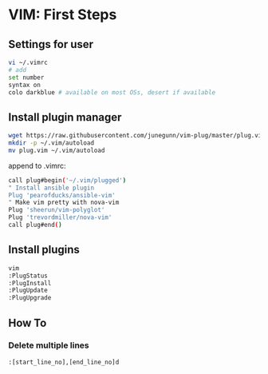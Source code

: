 # VIM: First Steps
## Settings for user
```bash
vi ~/.vimrc
# add
set number
syntax on
colo darkblue # available on most OSs, desert if available
```
## Install plugin manager
```bash
wget https://raw.githubusercontent.com/junegunn/vim-plug/master/plug.vim
mkdir -p ~/.vim/autoload
mv plug.vim ~/.vim/autoload
```
append to .vimrc:
```bash
call plug#begin('~/.vim/plugged')
" Install ansible plugin 
Plug 'pearofducks/ansible-vim'
" Make vim pretty with nova-vim
Plug 'sheerun/vim-polyglot'
Plug 'trevordmiller/nova-vim'
call plug#end()
```
## Install plugins
```bash
vim
:PlugStatus
:PlugInstall
:PlugUpdate
:PlugUpgrade
```
## How To
### Delete multiple lines
```bash
:[start_line_no],[end_line_no]d
```
